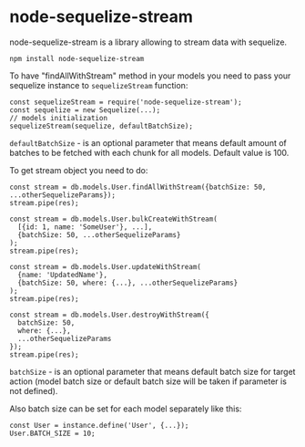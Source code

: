 # node-sequelize-stream

node-sequelize-stream is a library allowing to stream data with sequelize.

`npm install node-sequelize-stream`

To have "findAllWithStream" method in your models you need to pass your sequelize instance to `sequelizeStream` function:

```
const sequelizeStream = require('node-sequelize-stream');
const sequelize = new Sequelize(...);
// models initialization
sequelizeStream(sequelize, defaultBatchSize);

```

`defaultBatchSize` - is an optional parameter that means default amount of batches to be fetched with each chunk for all models. Default value is 100.

To get stream object you need to do:
```
const stream = db.models.User.findAllWithStream({batchSize: 50, ...otherSequelizeParams});
stream.pipe(res);
```

```
const stream = db.models.User.bulkCreateWithStream(
  [{id: 1, name: 'SomeUser'}, ...], 
  {batchSize: 50, ...otherSequelizeParams}
);
stream.pipe(res);
```

```
const stream = db.models.User.updateWithStream(
  {name: 'UpdatedName'}, 
  {batchSize: 50, where: {...}, ...otherSequelizeParams}
);
stream.pipe(res);
```

```
const stream = db.models.User.destroyWithStream({
  batchSize: 50, 
  where: {...}, 
  ...otherSequelizeParams
});
stream.pipe(res);
```

`batchSize` - is an optional parameter that means default batch size for target action (model batch size or default batch size will be taken if parameter is not defined).


Also batch size can be set for each model separately like this:
```
const User = instance.define('User', {...});
User.BATCH_SIZE = 10;
```
